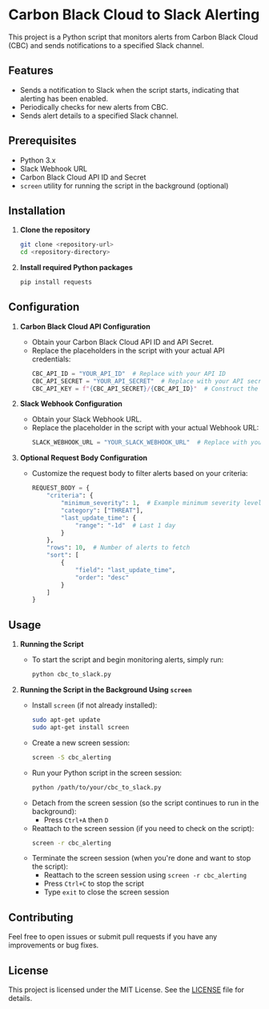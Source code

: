 # Carbon Black Cloud to Slack Alerting

This project is a Python script that monitors alerts from Carbon Black Cloud (CBC) and sends notifications to a specified Slack channel.

## Features
- Sends a notification to Slack when the script starts, indicating that alerting has been enabled.
- Periodically checks for new alerts from CBC.
- Sends alert details to a specified Slack channel.

## Prerequisites
- Python 3.x
- Slack Webhook URL
- Carbon Black Cloud API ID and Secret
- `screen` utility for running the script in the background (optional)

## Installation

1. **Clone the repository**
    ```bash
    git clone <repository-url>
    cd <repository-directory>
    ```

2. **Install required Python packages**
    ```bash
    pip install requests
    ```

## Configuration

1. **Carbon Black Cloud API Configuration**
    - Obtain your Carbon Black Cloud API ID and API Secret.
    - Replace the placeholders in the script with your actual API credentials:
        ```python
        CBC_API_ID = "YOUR_API_ID"  # Replace with your API ID
        CBC_API_SECRET = "YOUR_API_SECRET"  # Replace with your API secret
        CBC_API_KEY = f"{CBC_API_SECRET}/{CBC_API_ID}"  # Construct the API key
        ```

2. **Slack Webhook Configuration**
    - Obtain your Slack Webhook URL.
    - Replace the placeholder in the script with your actual Webhook URL:
        ```python
        SLACK_WEBHOOK_URL = "YOUR_SLACK_WEBHOOK_URL"  # Replace with your Slack Webhook URL
        ```

3. **Optional Request Body Configuration**
    - Customize the request body to filter alerts based on your criteria:
        ```python
        REQUEST_BODY = {
            "criteria": {
                "minimum_severity": 1,  # Example minimum severity level
                "category": ["THREAT"],
                "last_update_time": {
                    "range": "-1d"  # Last 1 day
                }
            },
            "rows": 10,  # Number of alerts to fetch
            "sort": [
                {
                    "field": "last_update_time",
                    "order": "desc"
                }
            ]
        }
        ```

## Usage

1. **Running the Script**
    - To start the script and begin monitoring alerts, simply run:
        ```bash
        python cbc_to_slack.py
        ```

2. **Running the Script in the Background Using `screen`**
    - Install `screen` (if not already installed):
        ```bash
        sudo apt-get update
        sudo apt-get install screen
        ```
    - Create a new screen session:
        ```bash
        screen -S cbc_alerting
        ```
    - Run your Python script in the screen session:
        ```bash
        python /path/to/your/cbc_to_slack.py
        ```
    - Detach from the screen session (so the script continues to run in the background):
        - Press `Ctrl+A` then `D`
    - Reattach to the screen session (if you need to check on the script):
        ```bash
        screen -r cbc_alerting
        ```
    - Terminate the screen session (when you're done and want to stop the script):
        - Reattach to the screen session using `screen -r cbc_alerting`
        - Press `Ctrl+C` to stop the script
        - Type `exit` to close the screen session

## Contributing

Feel free to open issues or submit pull requests if you have any improvements or bug fixes.

## License

This project is licensed under the MIT License. See the [LICENSE](LICENSE) file for details.
